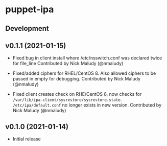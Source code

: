 # puppet-ipa

## Development

## v0.1.1 (2021-01-15)
* Fixed bug in client install where /etc/nsswitch.conf was declared twice for file_line
  Contributed by Nick Maludy (@nmaludy)

* Fixed/added ciphers for RHEL/CentOS 8. Also allowed ciphers to be passed in empty for debugging.
  Contributed by Nick Maludy (@nmaludy)
  
* Fixed client creates check on RHE/CentOS 8, now checks for `/var/lib/ipa-client/sysrestore/sysrestore.state`.
  `/etc/ipa/default.conf` no longer exists in new version.
  Contributed by Nick Maludy (@nmaludy)


## v0.1.0 (2021-01-14)
* Initial release
